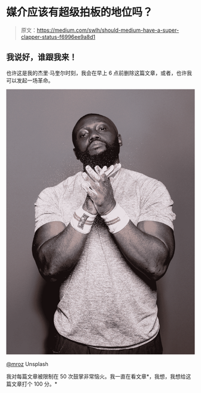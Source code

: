 # 媒介应该有超级拍板的地位吗？

> 原文：<https://medium.com/swlh/should-medium-have-a-super-clapper-status-f6996ee9a8d1>

## 我说好，谁跟我来！

也许这是我的杰里·马奎尔时刻，我会在早上 6 点前删除这篇文章，或者，也许我可以发起一场革命。

![](img/34e9eb1358bd640254cf14583c56247e.png)

[@mroz](https://unsplash.com/@mroz) Unsplash

我对每篇文章被限制在 50 次鼓掌非常恼火。我一直在看文章*，我想，我想给这篇文章打个 100 分。*